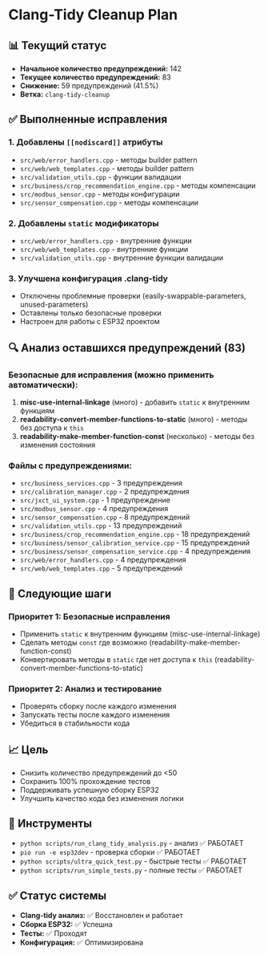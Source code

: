# Clang-Tidy Cleanup Plan

## 📊 Текущий статус
- **Начальное количество предупреждений:** 142
- **Текущее количество предупреждений:** 83
- **Снижение:** 59 предупреждений (41.5%)
- **Ветка:** `clang-tidy-cleanup`

## ✅ Выполненные исправления

### 1. Добавлены `[[nodiscard]]` атрибуты
- `src/web/error_handlers.cpp` - методы builder pattern
- `src/web/web_templates.cpp` - методы builder pattern
- `src/validation_utils.cpp` - функции валидации
- `src/business/crop_recommendation_engine.cpp` - методы компенсации
- `src/modbus_sensor.cpp` - методы конфигурации
- `src/sensor_compensation.cpp` - методы компенсации

### 2. Добавлены `static` модификаторы
- `src/web/error_handlers.cpp` - внутренние функции
- `src/web/web_templates.cpp` - внутренние функции
- `src/validation_utils.cpp` - внутренние функции валидации

### 3. Улучшена конфигурация .clang-tidy
- Отключены проблемные проверки (easily-swappable-parameters, unused-parameters)
- Оставлены только безопасные проверки
- Настроен для работы с ESP32 проектом

## 🔍 Анализ оставшихся предупреждений (83)

### Безопасные для исправления (можно применить автоматически):
1. **misc-use-internal-linkage** (много) - добавить `static` к внутренним функциям
2. **readability-convert-member-functions-to-static** (много) - методы без доступа к `this`
3. **readability-make-member-function-const** (несколько) - методы без изменения состояния

### Файлы с предупреждениями:
- `src/business_services.cpp` - 3 предупреждения
- `src/calibration_manager.cpp` - 2 предупреждения
- `src/jxct_ui_system.cpp` - 1 предупреждение
- `src/modbus_sensor.cpp` - 4 предупреждения
- `src/sensor_compensation.cpp` - 8 предупреждений
- `src/validation_utils.cpp` - 13 предупреждений
- `src/business/crop_recommendation_engine.cpp` - 18 предупреждений
- `src/business/sensor_calibration_service.cpp` - 15 предупреждений
- `src/business/sensor_compensation_service.cpp` - 4 предупреждения
- `src/web/error_handlers.cpp` - 4 предупреждения
- `src/web/web_templates.cpp` - 5 предупреждений

## 🎯 Следующие шаги

### Приоритет 1: Безопасные исправления
- Применить `static` к внутренним функциям (misc-use-internal-linkage)
- Сделать методы `const` где возможно (readability-make-member-function-const)
- Конвертировать методы в `static` где нет доступа к `this` (readability-convert-member-functions-to-static)

### Приоритет 2: Анализ и тестирование
- Проверять сборку после каждого изменения
- Запускать тесты после каждого изменения
- Убедиться в стабильности кода

## 📈 Цель
- Снизить количество предупреждений до <50
- Сохранить 100% прохождение тестов
- Поддерживать успешную сборку ESP32
- Улучшить качество кода без изменения логики

## 🔧 Инструменты
- `python scripts/run_clang_tidy_analysis.py` - анализ ✅ РАБОТАЕТ
- `pio run -e esp32dev` - проверка сборки ✅ РАБОТАЕТ
- `python scripts/ultra_quick_test.py` - быстрые тесты ✅ РАБОТАЕТ
- `python scripts/run_simple_tests.py` - полные тесты ✅ РАБОТАЕТ

## ✅ Статус системы
- **Clang-tidy анализ:** ✅ Восстановлен и работает
- **Сборка ESP32:** ✅ Успешна
- **Тесты:** ✅ Проходят
- **Конфигурация:** ✅ Оптимизирована 